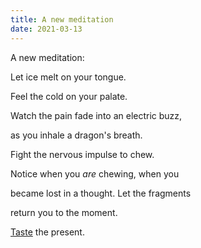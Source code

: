 ```yaml
---
title: A new meditation
date: 2021-03-13
---
```


A new meditation: 

Let ice melt on your tongue. 

Feel the cold on your palate. 

Watch the pain fade into an electric buzz, 

as you inhale a dragon's breath.

Fight the nervous impulse to chew.

Notice when you _are_ chewing, when you

became lost in a thought. Let the fragments

return you to the moment.

[Taste](https://alxmrs.com/smoothie/) the present.

